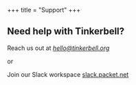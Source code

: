 +++
title = "Support"
+++

## Need help with Tinkerbell? 

Reach us out at *hello@tinkerbell.org* 

or

Join our Slack workspace [slack.packet.net](https://slack.packet.net/)